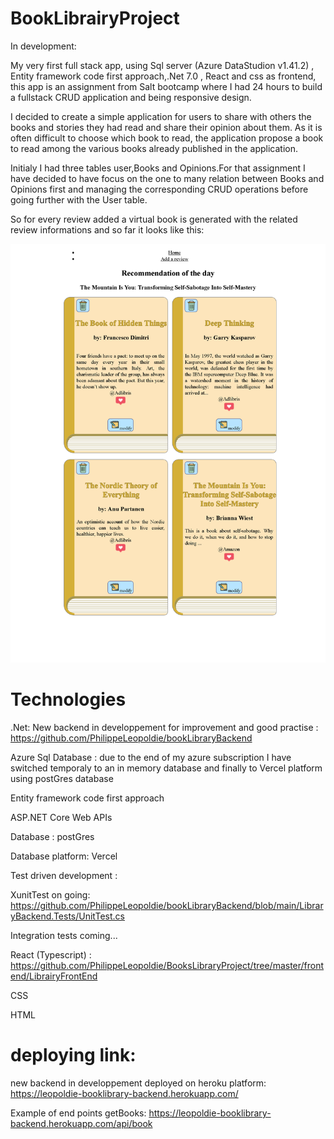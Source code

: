 # BookLibrairyProject
In development:

My very first full stack app, using Sql server (Azure DataStudion v1.41.2) , Entity framework code first approach,.Net 7.0 , React and css as frontend, this app is an assignment from Salt bootcamp where I had 24 hours to build a fullstack CRUD application  and being responsive design.

I decided to create a simple application for users to share with others the books and stories they had read and share their opinion about them. As it is often difficult to choose which book to read, the application propose a book to read among the various books already published in the application.

Initialy I had three tables user,Books and Opinions.For that assignment I have decided to have focus on the one to many relation between Books and Opinions first and managing the corresponding CRUD operations before going further with the User table.

So for every review added a virtual book is generated with the related review informations and so far it looks like this:

![my image](presentation_image.png)






# Technologies
.Net: New backend in developpement for improvement and good practise : https://github.com/PhilippeLeopoldie/bookLibraryBackend

Azure Sql Database : due to the end of my azure subscription I have switched temporaly to an in memory database and finally to Vercel platform using postGres database

Entity framework code first approach

ASP.NET Core Web APIs

Database : postGres

Database platform: Vercel

Test driven development : 

  XunitTest on going: https://github.com/PhilippeLeopoldie/bookLibraryBackend/blob/main/LibraryBackend.Tests/UnitTest.cs
  
  Integration tests coming...

React (Typescript) : https://github.com/PhilippeLeopoldie/BooksLibraryProject/tree/master/frontend/LibrairyFrontEnd

CSS

HTML


# deploying link:

new backend in developpement deployed on heroku platform: https://leopoldie-booklibrary-backend.herokuapp.com/

Example of end points getBooks: https://leopoldie-booklibrary-backend.herokuapp.com/api/book









